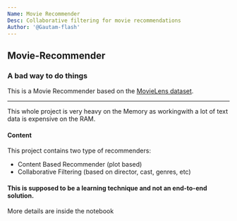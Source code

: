 ```yaml
---
Name: Movie Recommender
Desc: Collaborative filtering for movie recommendations
Author: '@Gautam-flash'
---
```


## Movie-Recommender
### A bad way to do things
This is a Movie Recommender based on the [MovieLens dataset](https://grouplens.org/datasets/movielens/latest/).<hr>
This whole project is very heavy on the Memory as workingwith a lot of text data is expensive on the RAM. <br>

#### Content
This project contains two type of recommenders: 
- Content Based Recommender (plot based)
- Collaborative Filtering (based on director, cast, genres, etc)

#### This is supposed to be a learning technique and not an end-to-end solution.
More details are inside the notebook
